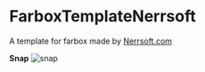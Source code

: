 FarboxTemplateNerrsoft
======================

A template for farbox made by [Nerrsoft.com](http://nerrsoft.com)

**Snap**
![snap](http://i6.minus.com/iAh2UqJ46SWil.png)